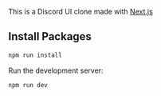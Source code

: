 This is a Discord UI clone made with [Next.js](https://nextjs.org/)

## Install Packages

```bash
npm run install
```

Run the development server:

```bash
npm run dev
```
